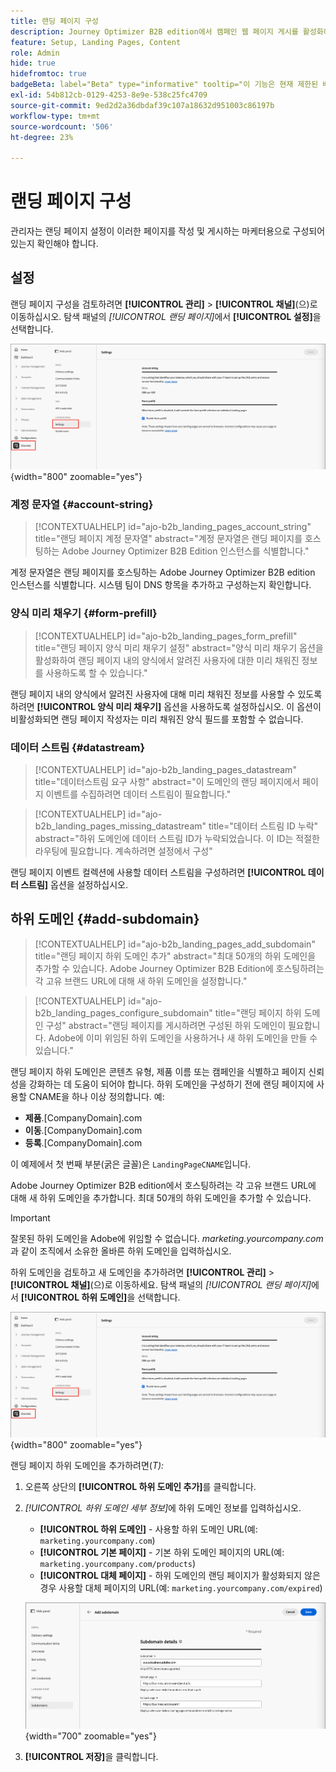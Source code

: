 ```yaml
---
title: 랜딩 페이지 구성
description: Journey Optimizer B2B edition에서 캠페인 웹 페이지 게시를 활성화하려면 랜딩 페이지 하위 도메인, 양식 미리 채우기 설정 및 데이터스트림을 구성하십시오.
feature: Setup, Landing Pages, Content
role: Admin
hide: true
hidefromtoc: true
badgeBeta: label="Beta" type="informative" tooltip="이 기능은 현재 제한된 베타 릴리스에 있습니다"
exl-id: 54b812cb-0129-4253-8e9e-538c25fc4709
source-git-commit: 9ed2d2a36dbdaf39c107a18632d951003c86197b
workflow-type: tm+mt
source-wordcount: '506'
ht-degree: 23%

---
```


# 랜딩 페이지 구성

관리자는 랜딩 페이지 설정이 이러한 페이지를 작성 및 게시하는 마케터용으로 구성되어 있는지 확인해야 합니다.

## 설정

랜딩 페이지 구성을 검토하려면 **[!UICONTROL 관리]** > **[!UICONTROL 채널]**(으)로 이동하십시오. 탐색 패널의 _[!UICONTROL 랜딩 페이지]_&#x200B;에서 **[!UICONTROL 설정]**&#x200B;을 선택합니다.

![랜딩 페이지 설정](./assets/config-landing-pages-settings.png){width="800" zoomable="yes"}

### 계정 문자열 {#account-string}

>[!CONTEXTUALHELP]
>id="ajo-b2b_landing_pages_account_string"
>title="랜딩 페이지 계정 문자열"
>abstract="계정 문자열은 랜딩 페이지를 호스팅하는 Adobe Journey Optimizer B2B Edition 인스턴스를 식별합니다."

계정 문자열은 랜딩 페이지를 호스팅하는 Adobe Journey Optimizer B2B edition 인스턴스를 식별합니다. 시스템 팀이 DNS 항목을 추가하고 구성하는지 확인합니다.

### 양식 미리 채우기 {#form-prefill}

>[!CONTEXTUALHELP]
>id="ajo-b2b_landing_pages_form_prefill"
>title="랜딩 페이지 양식 미리 채우기 설정"
>abstract="양식 미리 채우기 옵션을 활성화하여 랜딩 페이지 내의 양식에서 알려진 사용자에 대한 미리 채워진 정보를 사용하도록 할 수 있습니다."

랜딩 페이지 내의 양식에서 알려진 사용자에 대해 미리 채워진 정보를 사용할 수 있도록 하려면 **[!UICONTROL 양식 미리 채우기]** 옵션을 사용하도록 설정하십시오. 이 옵션이 비활성화되면 랜딩 페이지 작성자는 미리 채워진 양식 필드를 포함할 수 없습니다.

### 데이터 스트림 {#datastream}

>[!CONTEXTUALHELP]
>id="ajo-b2b_landing_pages_datastream"
>title="데이터스트림 요구 사항"
>abstract="이 도메인의 랜딩 페이지에서 페이지 이벤트를 수집하려면 데이터 스트림이 필요합니다."

>[!CONTEXTUALHELP]
>id="ajo-b2b_landing_pages_missing_datastream"
>title="데이터 스트림 ID 누락"
>abstract="하위 도메인에 데이터 스트림 ID가 누락되었습니다. 이 ID는 적절한 라우팅에 필요합니다. 계속하려면 설정에서 구성"

랜딩 페이지 이벤트 컬렉션에 사용할 데이터 스트림을 구성하려면 **[!UICONTROL 데이터 스트림]** 옵션을 설정하십시오.

## 하위 도메인 {#add-subdomain}

>[!CONTEXTUALHELP]
>id="ajo-b2b_landing_pages_add_subdomain"
>title="랜딩 페이지 하위 도메인 추가"
>abstract="최대 50개의 하위 도메인을 추가할 수 있습니다. Adobe Journey Optimizer B2B Edition에 호스팅하려는 각 고유 브랜드 URL에 대해 새 하위 도메인을 설정합니다."

>[!CONTEXTUALHELP]
>id="ajo-b2b_landing_pages_configure_subdomain"
>title="랜딩 페이지 하위 도메인 구성"
>abstract="랜딩 페이지를 게시하려면 구성된 하위 도메인이 필요합니다. Adobe에 이미 위임된 하위 도메인을 사용하거나 새 하위 도메인을 만들 수 있습니다."

랜딩 페이지 하위 도메인은 콘텐츠 유형, 제품 이름 또는 캠페인을 식별하고 페이지 신뢰성을 강화하는 데 도움이 되어야 합니다. 하위 도메인을 구성하기 전에 랜딩 페이지에 사용할 CNAME을 하나 이상 정의합니다. 예:

* **제품**.[CompanyDomain].com
* **이동**.[CompanyDomain].com
* **등록**.[CompanyDomain].com

이 예제에서 첫 번째 부분(굵은 글꼴)은 `LandingPageCNAME`입니다.

Adobe Journey Optimizer B2B edition에서 호스팅하려는 각 고유 브랜드 URL에 대해 새 하위 도메인을 추가합니다. 최대 50개의 하위 도메인을 추가할 수 있습니다.

>[!IMPORTANT]
>
>잘못된 하위 도메인을 Adobe에 위임할 수 없습니다. _marketing.yourcompany.com_&#x200B;과 같이 조직에서 소유한 올바른 하위 도메인을 입력하십시오.

하위 도메인을 검토하고 새 도메인을 추가하려면 **[!UICONTROL 관리]** > **[!UICONTROL 채널]**(으)로 이동하세요. 탐색 패널의 _[!UICONTROL 랜딩 페이지]_&#x200B;에서 **[!UICONTROL 하위 도메인]**&#x200B;을 선택합니다.

![랜딩 페이지 하위 도메인](./assets/config-landing-pages-settings.png){width="800" zoomable="yes"}

랜딩 페이지 하위 도메인을 추가하려면(_T):_

1. 오른쪽 상단의 **[!UICONTROL 하위 도메인 추가]**&#x200B;를 클릭합니다.

1. _[!UICONTROL 하위 도메인 세부 정보]_&#x200B;에 하위 도메인 정보를 입력하십시오.

   * **[!UICONTROL 하위 도메인]** - 사용할 하위 도메인 URL(예: `marketing.yourcompany.com`)
   * **[!UICONTROL 기본 페이지]** - 기본 하위 도메인 페이지의 URL(예: `marketing.yourcompany.com/products`)
   * **[!UICONTROL 대체 페이지]** - 하위 도메인의 랜딩 페이지가 활성화되지 않은 경우 사용할 대체 페이지의 URL(예: `marketing.yourcompany.com/expired`)

   ![랜딩 페이지 하위 도메인 추가](./assets/config-landing-pages-add-subdomain.png){width="700" zoomable="yes"}

1. **[!UICONTROL 저장]**&#x200B;을 클릭합니다.
